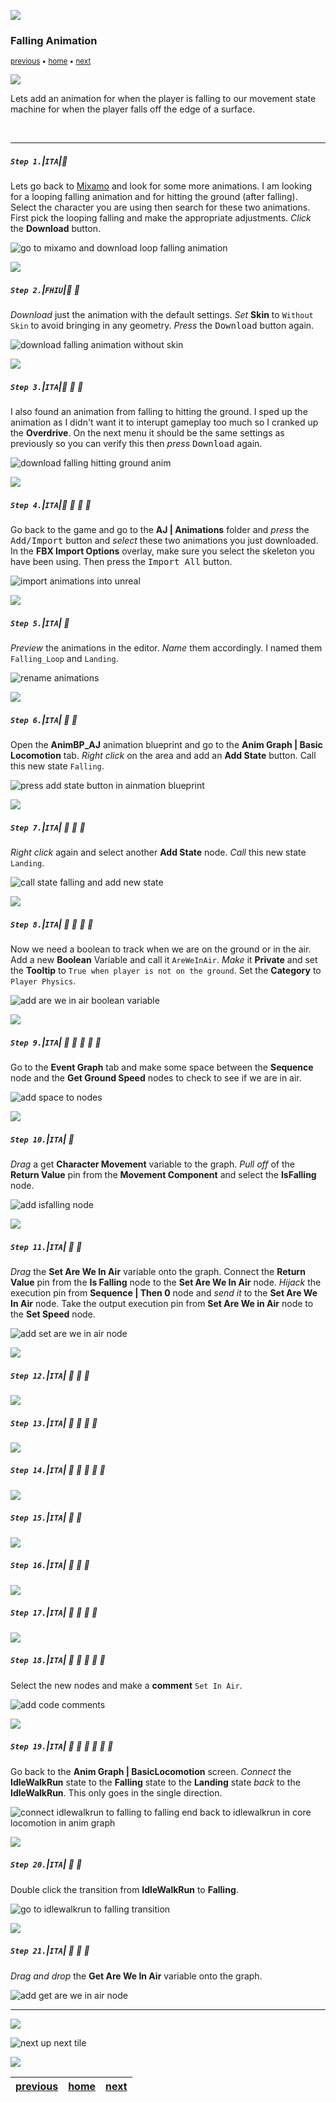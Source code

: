 ![](../images/line3.png)

### Falling Animation

<sub>[previous](../second-idle-ii/README.md#user-content-time-out-for-second-idle-ii) • [home](../README.md#user-content-ue4-animations) • [next](../falling-ii/README.md#user-content-falling-animation-ii)</sub>

![](../images/line3.png)

Lets add an animation for when the player is falling to our movement state machine for when the player falls off the edge of a surface.

<br>

---

##### `Step 1.`\|`ITA`|:small_blue_diamond:

Lets go back to [Mixamo](https://www.mixamo.com/#/) and look for some more animations. I am looking for a looping falling animation and for hitting the ground (after falling). Select the character you are using then search for these two animations. First pick the looping falling and make the appropriate adjustments. *Click* the **Download** button.

![go to mixamo and download loop falling animation](images/LoopingFalling.jpg)

![](../images/line2.png)

##### `Step 2.`\|`FHIU`|:small_blue_diamond: :small_blue_diamond: 

*Download* just the animation with the default settings. *Set* **Skin** to `Without Skin` to avoid bringing in any geometry. *Press* the <kbd>Download</kbd> button again.

![download falling animation without skin](images/DownloadJustAnimationFall.jpg)

![](../images/line2.png)

##### `Step 3.`\|`ITA`|:small_blue_diamond: :small_blue_diamond: :small_blue_diamond:

I also found an animation from falling to hitting the ground. I sped up the animation as I didn't want it to interupt gameplay too much so I cranked up the **Overdrive**. On the next menu it should be the same settings as previously so you can verify this then *press* <kbd>Download</kbd> again.

![download falling hitting ground anim](images/FallingToLanding.jpg)

![](../images/line2.png)

##### `Step 4.`\|`ITA`|:small_blue_diamond: :small_blue_diamond: :small_blue_diamond: :small_blue_diamond:

Go back to the game and go to the **AJ | Animations** folder and *press* the <kbd>Add/Import</kbd> button and *select* these two animations you just downloaded. In the **FBX Import Options** overlay, make sure you select the skeleton you have been using. Then press the <kbd>Import All</kbd> button.

![import animations into unreal](images/ImportFallingAnimation.png)

![](../images/line2.png)

##### `Step 5.`\|`ITA`| :small_orange_diamond:

*Preview* the animations in the editor. *Name* them accordingly. I named them `Falling_Loop` and `Landing`.

![rename animations](images/RenameAndPreviewAnims.png)

![](../images/line2.png)

##### `Step 6.`\|`ITA`| :small_orange_diamond: :small_blue_diamond:

Open the **AnimBP_AJ** animation blueprint and go to the **Anim Graph | Basic Locomotion** tab. *Right click* on the area and add an **Add State** button. Call this new state `Falling`. 

![press add state button in ainmation blueprint](images/AddFallingState.png)

![](../images/line2.png)

##### `Step 7.`\|`ITA`| :small_orange_diamond: :small_blue_diamond: :small_blue_diamond:

*Right click* again and select another **Add State** node. *Call* this new state `Landing`.

![call state falling and add new state](images/CallItFallingAddAnotherState.png)


![](../images/line2.png)

##### `Step 8.`\|`ITA`| :small_orange_diamond: :small_blue_diamond: :small_blue_diamond: :small_blue_diamond:

Now we need a boolean to track when we are on the ground or in the air. Add a new **Boolean** Variable and call it `AreWeInAir`. *Make* it **Private** and set the **Tooltip** to `True when player is not on the ground`. Set the **Category** to `Player Physics`.

![add are we in air boolean variable](images/AreWeInAirBooleanDef.png)

![](../images/line2.png)

##### `Step 9.`\|`ITA`| :small_orange_diamond: :small_blue_diamond: :small_blue_diamond: :small_blue_diamond: :small_blue_diamond:

Go to the **Event Graph** tab and make some space between the **Sequence** node and the **Get Ground Speed** nodes to check to see if we are in air.

![add space to nodes](images/MakeSpaceEventGraphAnimBP.png)

![](../images/line2.png)

##### `Step 10.`\|`ITA`| :large_blue_diamond:

*Drag* a get **Character Movement** variable to the graph. *Pull off* of the **Return Value** pin from the **Movement Component** and select the **IsFalling** node.

![add isfalling node](images/IsFallingVariableGet.png)


![](../images/line2.png)

##### `Step 11.`\|`ITA`| :large_blue_diamond: :small_blue_diamond: 

*Drag* the **Set Are We In Air** variable onto the graph. Connect the **Return Value** pin from the **Is Falling** node to the **Set Are We In Air** node. *Hijack* the execution pin from **Sequence | Then 0** node and *send it* to the **Set Are We In Air** node.  Take the output execution pin from **Set Are We in Air** node to the **Set Speed** node.

![add set are we in air node](images/SetAreWeInAir.png)

![](../images/line2.png)

##### `Step 12.`\|`ITA`| :large_blue_diamond: :small_blue_diamond: :small_blue_diamond: 



![](../images/line2.png)

##### `Step 13.`\|`ITA`| :large_blue_diamond: :small_blue_diamond: :small_blue_diamond:  :small_blue_diamond: 



![](../images/line2.png)

##### `Step 14.`\|`ITA`| :large_blue_diamond: :small_blue_diamond: :small_blue_diamond: :small_blue_diamond:  :small_blue_diamond: 


![](../images/line2.png)

##### `Step 15.`\|`ITA`| :large_blue_diamond: :small_orange_diamond: 



![](../images/line2.png)

##### `Step 16.`\|`ITA`| :large_blue_diamond: :small_orange_diamond:   :small_blue_diamond: 


![](../images/line2.png)

##### `Step 17.`\|`ITA`| :large_blue_diamond: :small_orange_diamond: :small_blue_diamond: :small_blue_diamond:


![](../images/line2.png)

##### `Step 18.`\|`ITA`| :large_blue_diamond: :small_orange_diamond: :small_blue_diamond: :small_blue_diamond: :small_blue_diamond:

Select the new nodes and make a **comment** `Set In Air`.

![add code comments](images/AddCommnentIsPlayerInAir.png)

![](../images/line2.png)

##### `Step 19.`\|`ITA`| :large_blue_diamond: :small_orange_diamond: :small_blue_diamond: :small_blue_diamond: :small_blue_diamond: :small_blue_diamond:

Go back to the **Anim Graph | BasicLocomotion** screen. *Connect* the **IdleWalkRun** state to the **Falling** state to the **Landing** state *back* to the **IdleWalkRun**. This only goes in the single direction.

![connect idlewalkrun to falling to falling end back to idlewalkrun in core locomotion in anim graph](images/ConnectFallingStates.png)

![](../images/line2.png)

##### `Step 20.`\|`ITA`| :large_blue_diamond: :large_blue_diamond:

Double click the transition from **IdleWalkRun** to **Falling**.

![go to idlewalkrun to falling transition](images/ConditionToFalling.png)

![](../images/line2.png)

##### `Step 21.`\|`ITA`| :large_blue_diamond: :large_blue_diamond: :small_blue_diamond:

*Drag and drop* the **Get Are We In Air** variable onto the graph.

![add get are we in air node](images/AreWeInAirGetTransition.png)

___


![](../images/line1.png)

<!-- <img src="https://via.placeholder.com/1000x100/45D7CA/000000/?text=Next Up - Falling Animation II"> -->
![next up next tile](images/banner.png)

![](../images/line1.png)

| [previous](../second-idle-ii/README.md#user-content-time-out-for-second-idle-ii)| [home](../README.md#user-content-ue4-animations) | [next](../falling-ii/README.md#user-content-falling-animation-ii)|
|---|---|---|

